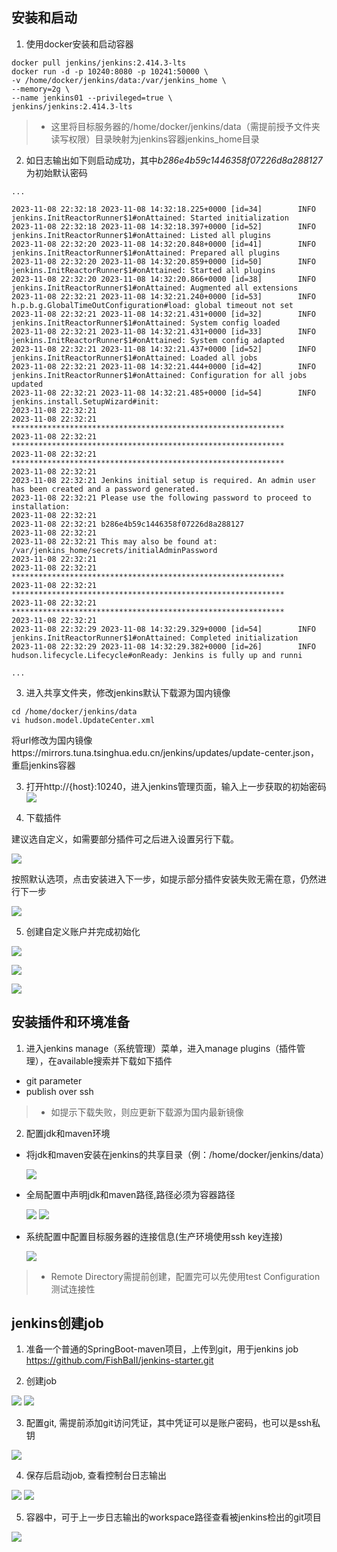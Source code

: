 
## 安装和启动

1. 使用docker安装和启动容器

```shell
docker pull jenkins/jenkins:2.414.3-lts
docker run -d -p 10240:8080 -p 10241:50000 \
-v /home/docker/jenkins/data:/var/jenkins_home \
--memory=2g \
--name jenkins01 --privileged=true \
jenkins/jenkins:2.414.3-lts
```
>- 这里将目标服务器的/home/docker/jenkins/data（需提前授予文件夹读写权限）目录映射为jenkins容器jenkins_home目录

2. 如日志输出如下则启动成功，其中*b286e4b59c1446358f07226d8a288127*为初始默认密码
```
...

2023-11-08 22:32:18 2023-11-08 14:32:18.225+0000 [id=34]        INFO    jenkins.InitReactorRunner$1#onAttained: Started initialization
2023-11-08 22:32:18 2023-11-08 14:32:18.397+0000 [id=52]        INFO    jenkins.InitReactorRunner$1#onAttained: Listed all plugins
2023-11-08 22:32:20 2023-11-08 14:32:20.848+0000 [id=41]        INFO    jenkins.InitReactorRunner$1#onAttained: Prepared all plugins
2023-11-08 22:32:20 2023-11-08 14:32:20.859+0000 [id=50]        INFO    jenkins.InitReactorRunner$1#onAttained: Started all plugins
2023-11-08 22:32:20 2023-11-08 14:32:20.866+0000 [id=38]        INFO    jenkins.InitReactorRunner$1#onAttained: Augmented all extensions
2023-11-08 22:32:21 2023-11-08 14:32:21.240+0000 [id=53]        INFO    h.p.b.g.GlobalTimeOutConfiguration#load: global timeout not set
2023-11-08 22:32:21 2023-11-08 14:32:21.431+0000 [id=32]        INFO    jenkins.InitReactorRunner$1#onAttained: System config loaded
2023-11-08 22:32:21 2023-11-08 14:32:21.431+0000 [id=33]        INFO    jenkins.InitReactorRunner$1#onAttained: System config adapted
2023-11-08 22:32:21 2023-11-08 14:32:21.437+0000 [id=52]        INFO    jenkins.InitReactorRunner$1#onAttained: Loaded all jobs
2023-11-08 22:32:21 2023-11-08 14:32:21.444+0000 [id=42]        INFO    jenkins.InitReactorRunner$1#onAttained: Configuration for all jobs updated
2023-11-08 22:32:21 2023-11-08 14:32:21.485+0000 [id=54]        INFO    jenkins.install.SetupWizard#init: 
2023-11-08 22:32:21 
2023-11-08 22:32:21 *************************************************************
2023-11-08 22:32:21 *************************************************************
2023-11-08 22:32:21 *************************************************************
2023-11-08 22:32:21 
2023-11-08 22:32:21 Jenkins initial setup is required. An admin user has been created and a password generated.
2023-11-08 22:32:21 Please use the following password to proceed to installation:
2023-11-08 22:32:21 
2023-11-08 22:32:21 b286e4b59c1446358f07226d8a288127
2023-11-08 22:32:21 
2023-11-08 22:32:21 This may also be found at: /var/jenkins_home/secrets/initialAdminPassword
2023-11-08 22:32:21 
2023-11-08 22:32:21 *************************************************************
2023-11-08 22:32:21 *************************************************************
2023-11-08 22:32:21 *************************************************************
2023-11-08 22:32:21 
2023-11-08 22:32:29 2023-11-08 14:32:29.329+0000 [id=54]        INFO    jenkins.InitReactorRunner$1#onAttained: Completed initialization
2023-11-08 22:32:29 2023-11-08 14:32:29.382+0000 [id=26]        INFO    hudson.lifecycle.Lifecycle#onReady: Jenkins is fully up and runni

...

```

3. 进入共享文件夹，修改jenkins默认下载源为国内镜像

```
cd /home/docker/jenkins/data
vi hudson.model.UpdateCenter.xml
```
将url修改为国内镜像https://mirrors.tuna.tsinghua.edu.cn/jenkins/updates/update-center.json，重启jenkins容器


3. 打开http://{host}:10240，进入jenkins管理页面，输入上一步获取的初始密码
![](./img/jenkins_init_password.png)

4. 下载插件

建议选自定义，如需要部分插件可之后进入设置另行下载。

![](./img/jenkins_init_guide.png)

按照默认选项，点击安装进入下一步，如提示部分插件安装失败无需在意，仍然进行下一步

![](./img/jenkins_init_plugins.png)

5. 创建自定义账户并完成初始化

![](./img/jenkins_init_account.png)

![](./img/jenkins_init_index.png)

![](./img/jenkins_init_dashboard.png)

## 安装插件和环境准备

1. 进入jenkins manage（系统管理）菜单，进入manage plugins（插件管理），在available搜索并下载如下插件

* git parameter
* publish over ssh
>- 如提示下载失败，则应更新下载源为国内最新镜像

2. 配置jdk和maven环境

* 将jdk和maven安装在jenkins的共享目录（例：/home/docker/jenkins/data）

  ![](./img/jenkins_data_ls.png)

* 全局配置中声明jdk和maven路径,路径必须为容器路径

  ![](./img/jenkins_config_jdk.png)
  ![](./img/jenkins_config_maven.png)

* 系统配置中配置目标服务器的连接信息(生产环境使用ssh key连接)

  ![](./img/jenkins_config_ssh.png)
>- Remote Directory需提前创建，配置完可以先使用test Configuration测试连接性

## jenkins创建job

1. 准备一个普通的SpringBoot-maven项目，上传到git，用于jenkins job  
   https://github.com/FishBaII/jenkins-starter.git


2. 创建job 

  ![](./img/jenkins_job_create1.png) 
  ![](./img/jenkins_job_create2.png) 
  
3. 配置git, 需提前添加git访问凭证，其中凭证可以是账户密码，也可以是ssh私钥

  ![](./img/jenkins_job_git.png)

4. 保存后启动job, 查看控制台日志输出

  ![](./img/jenkins_job_run1.png)
  ![](./img/jenkins_job_run2.png)
  
5. 容器中，可于上一步日志输出的workspace路径查看被jenkins检出的git项目

  ![](./img/jenkins_job_run3.png)



  